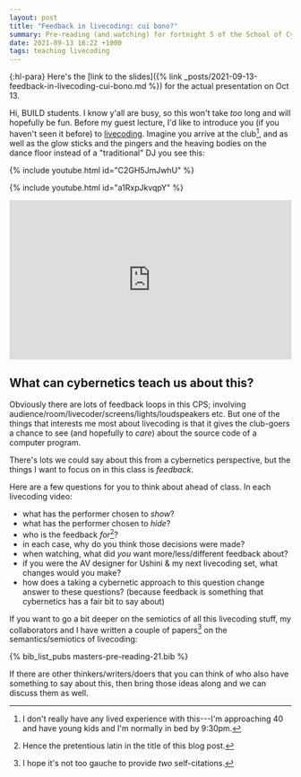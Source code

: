 ```yaml
---
layout: post
title: "Feedback in livecoding: cui bono?"
summary: Pre-reading (and watching) for fortnight 5 of the School of Cybernetics Master's program
date: 2021-09-13 16:22 +1000
tags: teaching livecoding
---
```


{:hl-para}
Here's the [link to the slides]({% link
_posts/2021-09-13-feedback-in-livecoding-cui-bono.md %}) for the actual
presentation on Oct 13.

Hi, BUILD students. I know y'all are busy, so this won't take _too_ long and
will hopefully be fun. Before my guest lecture, I'd like to introduce you (if
you haven't seen it before) to [livecoding](https://toplap.org/about/). Imagine
you arrive at the club[^pingers], and as well as the glow sticks and the pingers
and the heaving bodies on the dance floor instead of a "traditional" DJ you see
this:

[^pingers]:
    I don't really have any lived experience with this---I'm approaching 40 and
    have young kids and I'm normally in bed by 9:30pm.

{% include youtube.html id="C2GH5JmJwhU" %}

{% include youtube.html id="a1RxpJkvqpY" %}

<div style="padding:56.25% 0 0 0;position:relative;"><iframe src="https://player.vimeo.com/video/592452477?color=be2edd" frameborder="0" allow="autoplay; fullscreen; picture-in-picture" allowfullscreen style="position:absolute;top:0;left:0;width:100%;height:100%;" title="Ushini &amp;amp; Ben live @ ACMC&amp;#039;21"></iframe></div><script src="https://player.vimeo.com/api/player.js"></script>

## What can cybernetics teach us about this?

Obviously there are lots of feedback loops in this CPS; involving
audience/room/livecoder/screens/lights/loudspeakers etc. But one of the things
that interests me most about livecoding is that it gives the club-goers a chance
to see (and hopefully to _care_) about the source code of a computer program.

There's lots we could say about this from a cybernetics perspective, but the
things I want to focus on in this class is _feedback_.

Here are a few questions for you to think about ahead of class. In each
livecoding video:

- what has the performer chosen to _show_?
- what has the performer chosen to _hide_?
- who is the feedback _for_[^cui]?
- in each case, why do you think those decisions were made?
- when watching, what did _you_ want more/less/different feedback about?
- if you were the AV designer for Ushini & my next livecoding set, what changes
  would you make?
- how does a taking a cybernetic approach to this question change answer to
  these questions? (because feedback is something that cybernetics has a fair
  bit to say about)
  
[^cui]:
    Hence the pretentious latin in the title of this blog post.

If you want to go a bit deeper on the semiotics of all this livecoding stuff, my
collaborators and I have written a couple of papers[^gauche] on the
semantics/semiotics of livecoding:

{% bib_list_pubs masters-pre-reading-21.bib %}

If there are other thinkers/writers/doers that you can think of who also have
something to say about this, then bring those ideas along and we can discuss
them as well.

[^gauche]:
    I hope it's not too gauche to provide _two_ self-citations.
